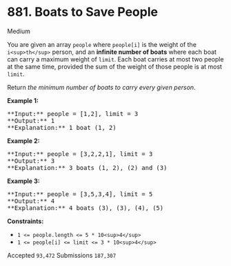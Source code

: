# 881. Boats to Save People

Medium

You are given an array `people` where `people[i]` is the weight of the `i<sup>th</sup>` person, and an **infinite number of boats** where each boat can carry a maximum weight of `limit`. Each boat carries at most two people at the same time, provided the sum of the weight of those people is at most `limit`.

Return _the minimum number of boats to carry every given person_.

**Example 1:**

<pre>
**Input:** people = [1,2], limit = 3
**Output:** 1
**Explanation:** 1 boat (1, 2)
</pre>

**Example 2:**

<pre>
**Input:** people = [3,2,2,1], limit = 3
**Output:** 3
**Explanation:** 3 boats (1, 2), (2) and (3)
</pre>

**Example 3:**

<pre>
**Input:** people = [3,5,3,4], limit = 5
**Output:** 4
**Explanation:** 4 boats (3), (3), (4), (5)
</pre>

**Constraints:**

* `1 <= people.length <= 5 * 10<sup>4</sup>`
* `1 <= people[i] <= limit <= 3 * 10<sup>4</sup>`

Accepted `93,472` Submissions `187,307`
